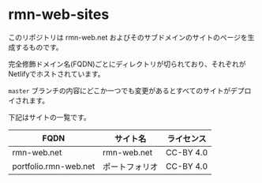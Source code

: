 rmn-web-sites
=============

このリポジトリは rmn-web.net およびそのサブドメインのサイトのページを生成するものです。

完全修飾ドメイン名(FQDN)ごとにディレクトリが切られており、それぞれがNetlifyでホストされています。

`master` ブランチの内容にどこか一つでも変更があるとすべてのサイトがデプロイされます。

下記はサイトの一覧です。

| FQDN | サイト名 | ライセンス |
| ---- | -------- | ---------- |
| rmn-web.net | rmn-web.net | CC-BY 4.0 |
| portfolio.rmn-web.net | ポートフォリオ | CC-BY 4.0 |

